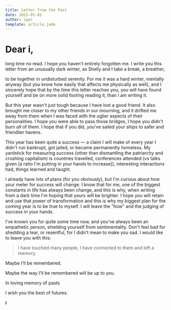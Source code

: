 ```yaml
---
title: Letter from the Past
date: 2015-01-01
author: igor
template: article.jade
---
```


# Dear i,

long time no read. I hope you haven't entirely forgotten me.
I write you this letter from an unusually dark winter, as Shelly and I take a break, a breather,

<span class="more"></span>

to be together in undisturbed serenity.
For me it was a hard winter, mentally anyway (but you know how easily that affects me physically as well), and I sincerely hope that by the time this letter reaches you, you will have found yourself and be on more solid footing reading it, than I am writing it.

But this year wasn't just tough because I have lost a good friend.
It also brought me closer to my other friends in our mourning, and it drifted me away from them when I was faced with the uglier aspects of their personalities.
I hope you were able to pass those bridges, I hope you didn't burn *all* of them. I hope that if you did, you've sailed your ships to safer and friendlier havens.

This year has been quite a success — a claim I will make of every year I didn't run bankrupt, got jailed, or became permanently homeless.
My yardstick for measuring success (other than dismantling the patriarchy and crushing capitalism) is countries travelled, conferences attended (vs talks given [a ratio I'm putting in your hands to increase]), interesting interactions had, things learned and taught.

I already have lots of plans (for you obviously), but I'm curious about how your meter for success will change.
I know that for me, one of the biggest constants in life has always been change, and this is why, when writing from a dark time I'm hoping that yours will be brighter.
I hope you will retain and use that power of transformation and this is why my biggest plan for the coming year is to be true to myself.
I will leave the "how" and the judging of success in your hands.

I've known you for quite some time now, and you've always been an empathetic person, shielding yourself from sentimentality.
Don't feel bad for shedding a tear, or resentful, for I didn't mean to make you sad.
I would like to leave you with this:

> I have touched many people, I have connected to them and left a memory.

Maybe I'll be remembered.

Maybe the way I'll be remembered will be up to you.

In loving memory of pasts

I wish you the best of futures.

***i***
